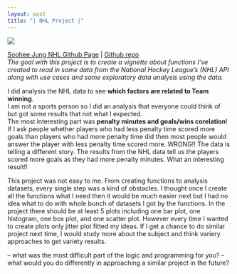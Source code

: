 ```yaml
---
layout: post
title: "| NHL Project |"
---
```


![](https://raw.githubusercontent.com/sjung7nc/sjung7nc.github.io/master/images/NHL.png)

[Soohee Jung NHL Github Page](https://sjung7nc.github.io/Soohee.Project/) | [Github repo](https://github.com/sjung7nc/Soohee.Project)  
*The goal with this project is to create a vignette about functions I’ve created to read in some data from
the National Hockey League’s (NHL) API along with use cases and some exploratory data analysis using the data.*

I did analysis the NHL data to see **which factors are related to Team winning**.  
I am not a sports person so I did an analysis that everyone could think of but got some results that not what I expected.  
The most interesting part was **penalty minutes and goals/wins corelation**! 
If I ask people whether players who had less penalty time scored more goals than players who had more penalty time did 
then most people would answer the player with less penalty time scored more. WRONG!! The data is telling a different story. 
The results from the NHL data tell us the players scored more goals as they had more penalty minutes. What an interesting result!!  

This project was not easy to me. From creating functions to analysis datasets, every single step was a kind of obstacles. 
I thought once I create all the functions what I need then it would be much easier next but I had no idea what to do with whole bunch of datasets I got by the functions. 
In the project there should be at least 5 plots including one bar plot, one histogram, one box plot, and one scatter plot. 
However every time I wanted to create plots only jitter plot fitted my ideas. If I get a chance to do similar project next time, I would study more about the subject and think variery approaches to get variety results.  

– what was the most difficult part of the logic and programming for you?
– what would you do differently in approaching a similar project in the future?


